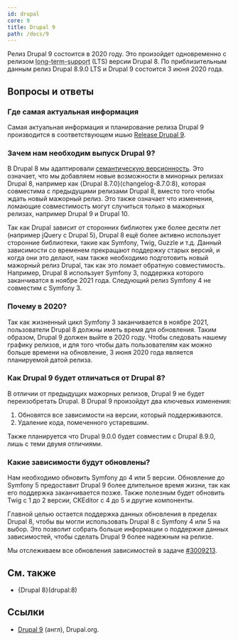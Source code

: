 ```yaml
---
id: drupal
core: 9
title: Drupal 9
path: /docs/9
---
```


Релиз Drupal 9 состоится в 2020 году. Это произойдет одновременно с релизом <abbr title="длительнная поддержка">long-term-support</abbr> (LTS) версии Drupal 8. По приблизительным данным релиз Drupal 8.9.0 LTS и Drupal 9 состоится 3 июня 2020 года.

## Вопросы и ответы

### Где самая актуальная информация

Самая актуальная информация и планирование релиза Drupal 9 производится в соответствующем ишью [Release Drupal 9](https://www.drupal.org/project/drupal/issues/3007300).

### Зачем нам необходим выпуск Drupal 9?

В Drupal 8 мы адаптировали [семантическую версионность](https://semver.org/). Это означает, что мы добавляем новые возможности в минорных релизах Drupal 8, например как {Drupal 8.7.0}(changelog-8.7.0:8), которая совместима с предыдущими релизами Drupal 8, вместо того чтобы ждать новый мажорный релиз. Это также означает что изменения, ломающие совместимость могут случиться только в мажорных релизах, например Drupal 9 и Drupal 10.

Так как Drupal зависит от сторонних библиотек уже более десяти лет (например jQuery с Drupal 5), Drupal 8 ещё более активно использует сторонние библиотеки, такие как Symfony, Twig, Guzzle и т.д. Данный зависимости со временем прекращают поддержку старых версий, и когда они это делают, нам также необходимо подготовить новый мажорный релиз Drupal, так как это ломает обратную совместимость. Например, Drupal 8 использует Symfony 3, поддержка которого заканчиватся в ноябре 2021 года. Следующий релиз Symfony 4 не совместим с Symfony 3.

### Почему в 2020?

Так как жизненный цикл Symfony 3 заканчивается в ноябре 2021, пользователи Drupal 8 должны иметь время для обновления. Таким образом, Drupal 9 должен выйте в 2020 году.  Чтобы следовать нашему графику релизов, и для того чтобы дать пользователям как можно больше времени на обновление, 3 июня 2020 года является планируемой датой релиза.

### Как Drupal 9 будет отличаться от Drupal 8?

В отличии от предыдущих мажорных релизов, Drupal 9 не будет переизобретать Drupal. В Drupal 9 произойдут два ключевых изменения:

1. Обновятся все зависимости на версии, который поддерживаются.
1. Удаление кода, помеченного устаревшим.

Также планируется что Drupal 9.0.0 будет совместим с Drupal 8.9.0, лишь с теми двумя отличиями.

### Какие зависимости будут обновлены?

Нам необходимо обновить Symfony до 4 или 5 версии. Обновление до Symfony 5 предоставит Drupal 9 более длительное время жизни, так как его поддержка заканчивается позже. Также полезным будет обновить Twig с 1 до 2 версии, CKEditor с 4 до 5 и другие компоненты.

Главной целью остается поддержка данных обновления в пределах Drupal 8, чтобы вы могли использовать Drupal 8 с Symfony 4 или 5 на выбор. Это позволит собрать больше информации о поддержке данных зависимостей, чтобы сделать Drupal 9 более надежным на релизе.

Мы отслеживаем все обновления зависимостей в задаче [#3009213](https://www.drupal.org/project/drupal/issues/3009213).

## См. также

- {Drupal 8}(drupal:8)

## Ссылки

- [Drupal 9](https://www.drupal.org/documentation/9) (англ), Drupal.org.